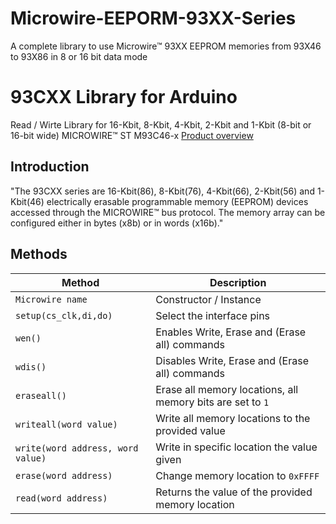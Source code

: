 # Microwire-EEPORM-93XX-Series
A complete library to use Microwire™  93XX EEPROM memories from  93X46 to 93X86 in 8 or 16 bit data mode
# 93CXX Library for Arduino

 Read / Wirte Library for 16-Kbit, 8-Kbit, 4-Kbit, 2-Kbit and 1-Kbit (8-bit or 16-bit wide) MICROWIRE™
 ST M93C46-x 
[Product overview](https://www.st.com/en/memories/m93c86-r.html#overview)

## Introduction

"The 93CXX series are 16-Kbit(86), 8-Kbit(76), 4-Kbit(66), 2-Kbit(56) and 1-Kbit(46)  electrically
erasable programmable memory (EEPROM) devices accessed through the MICROWIRE™ bus protocol. The
memory array can be configured either in bytes (x8b) or in words (x16b)."


## Methods

| Method |  Description |
| ------ | ------ |
| `Microwire name` | Constructor / Instance |
| `setup(cs_clk,di,do)` |  Select the interface pins |
| `wen()` | Enables Write, Erase and (Erase all) commands|
| `wdis()`| Disables Write, Erase and (Erase all) commands  |
| `eraseall()` | Erase all memory locations, all memory bits are set to  `1` |
| `writeall(word value)` | Write all memory locations to the provided value |
| `write(word address, word value)` | Write in specific location the value given  |
| `erase(word address)` | Change memory location to `0xFFFF`|
| `read(word address)` | Returns the value of the provided memory location|
